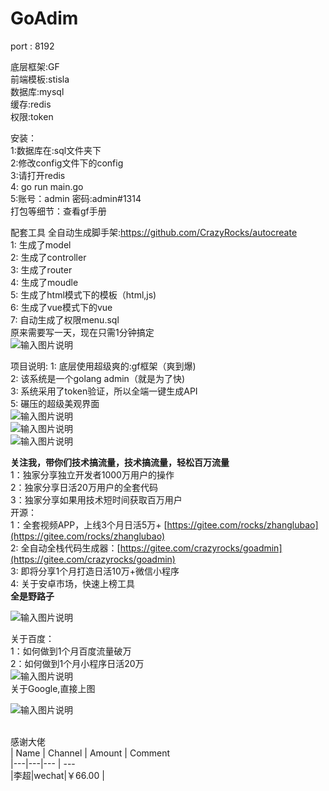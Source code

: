 # GoAdim

port : 8192

底层框架:GF<br/>
前端模板:stisla<br/>
数据库:mysql<br/>
缓存:redis<br/>
权限:token<br/>

安装：<br/>
1:数据库在:sql文件夹下<br/>
2:修改config文件下的config<br/>
3:请打开redis<br/>
4: go run main.go<br/>
5:账号：admin 密码:admin#1314<br/>
打包等细节：查看gf手册<br/>


配套工具
全自动生成脚手架:https://github.com/CrazyRocks/autocreate<br/>
1: 生成了model<br/>
2: 生成了controller<br/>
3: 生成了router<br/>
4: 生成了moudle<br/>
5: 生成了html模式下的模板（html,js)<br/>
6: 生成了vue模式下的vue<br/>
7: 自动生成了权限menu.sql<br/>
原来需要写一天，现在只需1分钟搞定<br/>
![输入图片说明](https://images.gitee.com/uploads/images/2019/1225/172725_0759aafc_1927330.jpeg "3.jpg")<br/>

项目说明:
1: 底层使用超级爽的:gf框架（爽到爆)<br/>
2: 该系统是一个golang admin（就是为了快)<br/>
3: 系统采用了token验证，所以全端一键生成API<br/>
5: 碾压的超级美观界面<br/>
![输入图片说明](https://images.gitee.com/uploads/images/2019/1225/172744_38454fdb_1927330.jpeg "5.jpg")<br/>
![输入图片说明](https://images.gitee.com/uploads/images/2019/1225/172758_27d955f0_1927330.jpeg "6.jpg")<br/>
![输入图片说明](https://images.gitee.com/uploads/images/2019/1225/172818_dd46545a_1927330.jpeg "7.jpg")<br/>

 **关注我，带你们技术搞流量，技术搞流量，轻松百万流量**<br/>
1：独家分享独立开发者1000万用户的操作<br/>
2：独家分享日活20万用户的全套代码<br/>
3：独家分享如果用技术短时间获取百万用户 <br/>
开源：<br/>
1：全套视频APP，上线3个月日活5万+ [https://gitee.com/rocks/zhanglubao](https://gitee.com/rocks/zhanglubao)<br/>
2: 全自动全栈代码生成器：[https://gitee.com/crazyrocks/goadmin](https://gitee.com/crazyrocks/goadmin)<br/>
3: 即将分享1个月打造日活10万+微信小程序<br/>
4: 关于安卓市场，快速上榜工具<br/>
 **全是野路子** <br/>

![输入图片说明](https://images.gitee.com/uploads/images/2020/0109/151918_f6733481_620187.jpeg "qrcode_for_gh_221095e67f12_1280.jpg")<br/>

关于百度：<br/>
1：如何做到1个月百度流量破万<br/>
2：如何做到1个月小程序日活20万<br/>
![输入图片说明](https://images.gitee.com/uploads/images/2020/0109/155739_ee8bdd72_1927330.png "1.png")<br/>
关于Google,直接上图<br/>

![输入图片说明](https://images.gitee.com/uploads/images/2020/0109/155759_10726b97_1927330.png "3.png")<br/>
<br/>

感谢大佬<br/>
| Name | Channel | Amount | Comment<br/>
|---|---|--- | ---<br/>
|李超|wechat|￥66.00 |<br/>
